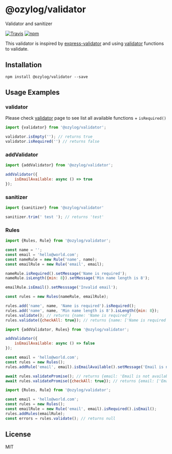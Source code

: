 # @ozylog/validator
Validator and sanitizer

[![Travis](https://img.shields.io/travis/ozylog/validator.svg)](https://travis-ci.org/ozylog/validator) [![npm](https://img.shields.io/npm/dt/@ozylog/validator.svg)](https://www.npmjs.com/package/@ozylog/validator)

This validator is inspired by [express-validator](https://www.npmjs.com/package/express-validator) and using [validator](https://www.npmjs.com/package/validator) functions to validate.

## Installation
```
npm install @ozylog/validator --save
```

## Usage Examples

### validator
Please check [validator](https://www.npmjs.com/package/validator) page to see list all available functions + `isRequired()`
```javascript
import {validator} from '@ozylog/validator';

validator.isEmpty(''); // returns true
validator.isRequired('') // returns false
```
### addValidator
```javascript
import {addValidator} from '@ozylog/validator';

addValidator({
    isEmailAvailable: async () => true
});
```

### sanitizer
```javascript
import {sanitizer} from '@ozylog/validator'

sanitizer.trim(' test '); // returns 'test'
```

### Rules
```javascript
import {Rules, Rule} from '@ozylog/validator';

const name = '';
const email = 'hello@world.com';
const nameRule = new Rule('name', name);
const emailRule = new Rule('email', email);

nameRule.isRequired().setMessage('Name is required');
nameRule.isLength({min: 8}).setMessage('Min name length is 8');

emailRule.isEmail().setMesssage('Invalid email');

const rules = new Rules(nameRule, emailRule);

rules.add('name', name, 'Name is required').isRequired();
rules.add('name', name, 'Min name length is 8').isLength({min: 8});
rules.validate(); // returns {name: 'Name is required'}
rules.validate({checkAll: true}); // returns {name: ['Name is required', 'Min name length is 8']}
```

```javascript
import {addValidator, Rules} from '@ozylog/validator';

addValidator({
    isEmailAvailable: async () => false
});

const email = 'hello@world.com';
const rules = new Rules();
rules.addRule('email', email).isEmailAvailable().setMessage('Email is not available');

await rules.validatePromise(); // returns {email: 'Email is not available'}
await rules.validatePromise({checkAll: true}); // returns {email: ['Email is not available']}
```

```javascript
import {Rules, Rule} from '@ozylog/validator';

const email = 'hello@world.com';
const rules = new Rules();
const emailRule = new Rule('email', email).isRequired().isEmail();
rules.addRules(emailRule);
const errors = rules.validate(); // returns null
```

## License
MIT
